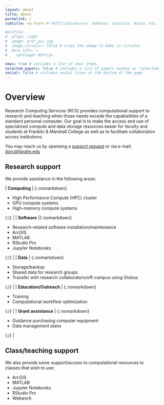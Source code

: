 ```yaml
---
layout: about
title: about
permalink: /
subtitle: <a href='#'>Affiliations</a>. Address. Contacts. Motto. Etc.

#profile:
#  align: right
#  image: prof_pic.jpg
#  image_circular: false # crops the image to make it circular
#  more_info: >
#    <p>Stager 007</p>

news: true # includes a list of news items
selected_papers: false # includes a list of papers marked as "selected={true}"
social: false # includes social icons at the bottom of the page
---
```


# Overview

Research Computing Services (RCS) provides computational support to research and 
teaching when those needs excede the capabailities of a standard personal 
computer. Our goal is to make the access and use of specialized compute 
and data storage resources easier for faculty and students 
at Franklin & Marshall College as well as to facilitate 
collaboration across institutions.

You may reach us by openeing a [support request](https://request.fandm.edu/)
or via e-mail: dorc@fandm.edu

## Research support

We provide assistance in the following areas:

| **Computing** | {::nomarkdown}<ul><li>High Performance Compute (HPC) cluster</li><li>GPU compute systems</li><li>High-memory compute systems</li></ul>{:/} |
| **Software** |{::nomarkdown}<ul><li>Research-related software installation/maintenance</li><li>ArcGIS</li><li>MATLAB</li><li>RStudio Pro</li><li>Jupyter Notebooks</li></ul>{:/} |
| **Data** | {::nomarkdown}<ul><li>Storage/backup</li><li>Shared data for research groups</li><li>Transfer with research collaborators/off-campus using Globus</li></ul>{:/} |
| **Education/Outreach** | {::nomarkdown}<ul><li>Training</li><li>Computational workflow optimization</li></ul>{:/} |
| **Grant assistance** | {::nomarkdown}<ul><li>Guidance purchasing computer equipment</li><li>Data management plans</li></ul>{:/} |

## Class/teaching support

We also provide some support/access to computational resources to 
classes that wish to use:

- ArcGIS
- MATLAB
- Jupyter Notebooks
- RStudio Pro
- Webwork